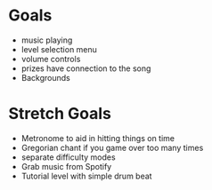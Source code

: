 Goals
=====

- music playing
- level selection menu
- volume controls
- prizes have connection to the song
- Backgrounds

Stretch Goals
=============

- Metronome to aid in hitting things on time
- Gregorian chant if you game over too many times
- separate difficulty modes
- Grab music from Spotify
- Tutorial level with simple drum beat
